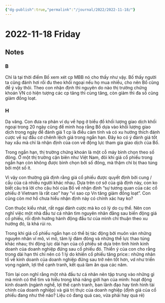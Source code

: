 ```yaml
---
{"dg-publish":true,"permalink":"/journal/2022/2022-11-18/"}
---
```


# 2022-11-18 Friday

## Notes

### B

Chỉ là tại thời điểm Bố xem xét cp MBB nó cho thấy như vậy. Bố thấy người ta cũng đánh hơi rồi đu theo khối ngoại nếu họ mua nhiều, cho nên Bố cũng để ý vậy thôi. Theo con nhận định thì nguyên do nào thị trường chứng khoán VN có hiện tượng các cp tăng thì cùng tăng, còn giảm thì đa số cũng giảm đồng loạt.

### H

Dạ vâng. Con đưa ra phản ví dụ về hpg ở biểu đồ khối lượng giao dịch khối ngoại trong 20 ngày cũng để minh hoạ rằng Bố dựa vào khối lượng giao dịch trong ngày để đánh giá 1 cp là điều cảm tính và có xu hướng thích đánh cược về sự đầu cơ chênh lệch giá trong ngắn hạn. Đây ko có ý đánh giá tốt hay xấu mà chỉ là nhận định của con về động lực tham gia giao dịch của Bố.

Trong ngắn hạn, thị trường chứng khoán là một cỗ máy bình chọn theo số đông. Ở một thị trường cận biên như Việt Nam, đôi khi giá cổ phiếu trong ngắn hạn còn không được bình chọn bởi số đông, mà thậm chí bị thao túng bởi một số ít.

Vì vậy con thường giả định rằng giá cổ phiếu được quyết định bởi cung / cầu của cả nhiều người khác nhau. Dựa trên cơ sở của giả định này, con ko biết câu trả lời cho câu hỏi của Bố về nhận định “sự tương quan của các cổ phiếu ở Vietnam là rất cao” hay “vì sao cp Vn tăng giảm đồng loạt”. Con cũng còn mơ hồ chưa hiểu nhận định này có chính xác hay ko?

Con thuộc kiểu nhát, rất ngại đánh cược mà ko có lý do cụ thể. Nên con nghĩ việc một nhà đầu tư cá nhân tìm nguyên nhân đằng sau biến động giá cổ phiếu, rồi định hướng hành động đầu tư của mình chỉ thuận theo xu hướng đó, là khá rủi ro.

Trong khi giá cổ phiếu ngắn hạn có thể bị tác động bởi muôn vàn những nguyên nhân vĩ mô, vi mô, tâm lý đám đông và những thể lực thao túng khác nhau; thi động lực dài hạn của cổ phiếu sẽ dựa trên tình hình kinh doanh của doanh nghiệp đứng sau cổ phiếu đó. Thiển ý của con cho rằng trong dài hạn thì chỉ nên có 1 lý do khiến cổ phiếu tăng price:: những nhân tố về kinh doanh của doanh nghiệp đứng sau trở nên tốt hơn, vd như triển vọng ngành, lợi thế cạnh tranh, kết quả làm ăn qua các năm.

Tóm lại con nghĩ rằng một nhà đầu tư cá nhân nên tập trung vào những gì mà mình có thể tìm và hiểu trong khả năng giới hạn của mình: hoạt động kinh doanh (ngành nghề, lợi thế cạnh tranh, ban lãnh đạo hay tình hình tài chính của doanh nghiệp) và giá trị thực của doanh nghiệp (định giá của cổ phiếu đang như thế nào? Liệu có đang quá cao, vừa phải hay quá rẻ)